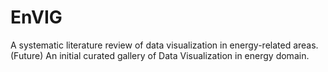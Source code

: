 # EnVIG
A systematic literature review of data visualization in energy-related areas. (Future) An initial curated gallery of Data Visualization in energy domain.

